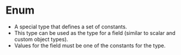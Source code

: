 # Enum

* A special type that defines a set of constants.
* This type can be used as the type for a field (similar to scalar and custom object types).
* Values for the field must be one of the constants for the type.